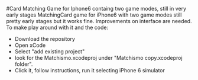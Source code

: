 #Card Matching Game for Iphone6 containg two game modes, still in very early stages
MatchingCard game for iPhone6 with two game modes still pretty early stages but it works fine. Improvements on interface are needed.
To make play around with it and the code:
- Download the repository
- Open xCode
- Select "add existing project"
- look for the Matchismo.xcodeproj under "Matchismo copy.xcodeproj folder".
- Click it, follow instructions, run it selecting iPhone 6 simulator

